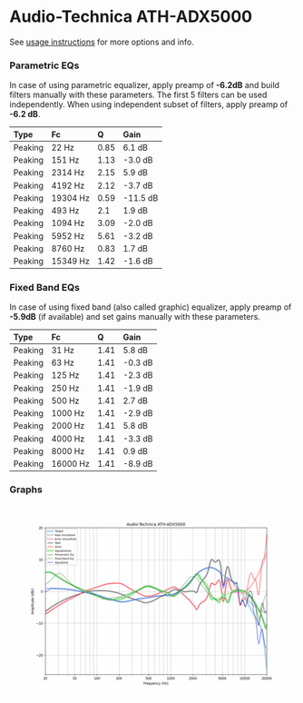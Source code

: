 # Audio-Technica ATH-ADX5000
See [usage instructions](https://github.com/jaakkopasanen/AutoEq#usage) for more options and info.

### Parametric EQs
In case of using parametric equalizer, apply preamp of **-6.2dB** and build filters manually
with these parameters. The first 5 filters can be used independently.
When using independent subset of filters, apply preamp of **-6.2 dB**.

| Type    | Fc       |    Q | Gain     |
|:--------|:---------|:-----|:---------|
| Peaking | 22 Hz    | 0.85 | 6.1 dB   |
| Peaking | 151 Hz   | 1.13 | -3.0 dB  |
| Peaking | 2314 Hz  | 2.15 | 5.9 dB   |
| Peaking | 4192 Hz  | 2.12 | -3.7 dB  |
| Peaking | 19304 Hz | 0.59 | -11.5 dB |
| Peaking | 493 Hz   | 2.1  | 1.9 dB   |
| Peaking | 1094 Hz  | 3.09 | -2.0 dB  |
| Peaking | 5952 Hz  | 5.61 | -3.2 dB  |
| Peaking | 8760 Hz  | 0.83 | 1.7 dB   |
| Peaking | 15349 Hz | 1.42 | -1.6 dB  |

### Fixed Band EQs
In case of using fixed band (also called graphic) equalizer, apply preamp of **-5.9dB**
(if available) and set gains manually with these parameters.

| Type    | Fc       |    Q | Gain    |
|:--------|:---------|:-----|:--------|
| Peaking | 31 Hz    | 1.41 | 5.8 dB  |
| Peaking | 63 Hz    | 1.41 | -0.3 dB |
| Peaking | 125 Hz   | 1.41 | -2.3 dB |
| Peaking | 250 Hz   | 1.41 | -1.9 dB |
| Peaking | 500 Hz   | 1.41 | 2.7 dB  |
| Peaking | 1000 Hz  | 1.41 | -2.9 dB |
| Peaking | 2000 Hz  | 1.41 | 5.8 dB  |
| Peaking | 4000 Hz  | 1.41 | -3.3 dB |
| Peaking | 8000 Hz  | 1.41 | 0.9 dB  |
| Peaking | 16000 Hz | 1.41 | -8.9 dB |

### Graphs
![](./Audio-Technica%20ATH-ADX5000.png)